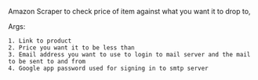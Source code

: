 Amazon Scraper to check price of item against what you want it to drop to,


Args:

    1. Link to product
    2. Price you want it to be less than
    3. Email address you want to use to login to mail server and the mail to be sent to and from
    4. Google app password used for signing in to smtp server